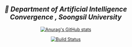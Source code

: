 <div align = center>
  
## _👋 Department of Artificial Intelligence Convergence , Soongsil University_


[![Anurag's GitHub stats](https://github-readme-stats.vercel.app/api?username=iamyeongg)](https://github.com/iamyeongg/github-readme-stats)

[![Build Status](https://travis-ci.org/joemccann/dillinger.svg?branch=master)](https://travis-ci.org/joemccann/dillinger)


</div>

